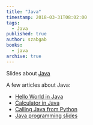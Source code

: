 ```yaml
---
title: "Java"
timestamp: 2018-03-31T08:02:00
tags:
  - Java
published: true
author: szabgab
books:
  - java
archive: true
---
```



Slides about [Java](/slides/java-programming/)

A few articles about Java:


* [Hello World in Java](/hello-world-in-java)
* [Calculator in Java](/calculator-in-java)
* [Calling Java from Python](/calling-java-from-python)
* [Java programming slides](/slides/java-programming/)

